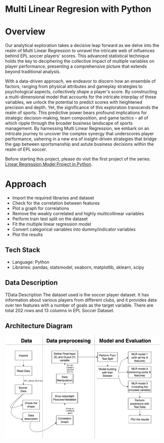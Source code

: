 # Multi Linear Regresion with Python

# Overview 
Our analytical exploration takes a decisive leap forward as we delve into the realm of Multi Linear Regression to unravel the intricate web of influences behind EPL soccer players' scores. This advanced statistical technique holds the key to deciphering the collective impact of multiple variables on player performance, presenting a comprehensive picture that extends beyond traditional analysis.

With a data-driven approach, we endeavor to discern how an ensemble of factors, ranging from physical attributes and gameplay strategies to psychological aspects, collectively shape a player's score. By constructing a multi-dimensional model that accounts for the intricate interplay of these variables, we unlock the potential to predict scores with heightened precision and depth. Yet, the significance of this exploration transcends the realm of sports. This predictive power bears profound implications for strategic decision-making, team composition, and game tactics – all of which ripple through the broader business landscape of sports management. By harnessing Multi Linear Regression, we embark on an intricate journey to uncover the complex synergy that underscores player performance, ushering in a new era of insight-driven strategies that bridge the gap between sportsmanship and astute business decisions within the realm of EPL soccer.

Before starting this project, please do visit the first project of the series:
[Linear Regression Model Project in Python](https://github.com/diegovillatoromx/linear_regresion_with_python).


# Approach
- Import the required libraries and dataset
- Check for the correlation between features
- Plot a graph for correlations
- Remove the weakly correlated and highly multicollinear variables
- Perform train test split on the dataset
- Fit the multiple linear regression model
- Convert categorical variables into dummy/indicator variables
- Plot the results

## Tech Stack
* Language: Python
* Libraries: pandas, statsmodel, seaborn, matplotlib, sklearn, scipy

## Data Description

TData Description
The dataset used is the soccer player dataset. It has information about various players
from different clubs, and it provides data over ten features with a number of goals as the
target variable. There are total 202 rows and 13 columns in EPL Soccer Dataset.

## Architecture Diagram
<img src="MLR.png">
